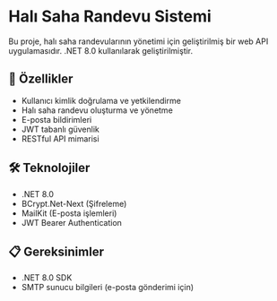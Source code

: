 # Halı Saha Randevu Sistemi

Bu proje, halı saha randevularının yönetimi için geliştirilmiş bir web API uygulamasıdır. .NET 8.0 kullanılarak geliştirilmiştir.

## 🚀 Özellikler

- Kullanıcı kimlik doğrulama ve yetkilendirme
- Halı saha randevu oluşturma ve yönetme
- E-posta bildirimleri
- JWT tabanlı güvenlik
- RESTful API mimarisi

## 🛠️ Teknolojiler

- .NET 8.0
- BCrypt.Net-Next (Şifreleme)
- MailKit (E-posta işlemleri)
- JWT Bearer Authentication

## 📋 Gereksinimler

- .NET 8.0 SDK
- SMTP sunucu bilgileri (e-posta gönderimi için)
